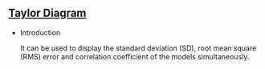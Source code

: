 ## [Taylor Diagram](/basic/taylor-diagram)

- Introduction

   It can be used to display the standard deviation (SD), root mean square (RMS) error and correlation coefficient of the models simultaneously.
